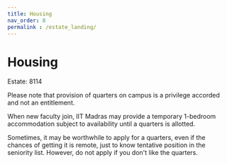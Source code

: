 ```yaml
---
title: Housing
nav_order: 8
permalink : /estate_landing/
---
```


# Housing
Estate: 8114 

Please note that provision of quarters on campus is a privilege accorded and not an entitlement.

When new faculty join, IIT Madras may provide a temporary 1-bedroom accommodation subject to availability until a quarters is allotted.

Sometimes, it may be worthwhile to apply for a quarters, even if the chances of getting it is remote, just to know tentative position in the seniority list. However, do not apply if you don't like the quarters. 